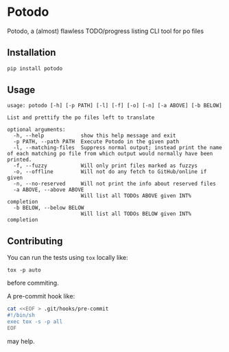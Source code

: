 # Potodo
Potodo, a (almost) flawless TODO/progress listing CLI tool for po files

## Installation

```bash
pip install potodo
```

## Usage

```
usage: potodo [-h] [-p PATH] [-l] [-f] [-o] [-n] [-a ABOVE] [-b BELOW]

List and prettify the po files left to translate

optional arguments:
  -h, --help            show this help message and exit
  -p PATH, --path PATH  Execute Potodo in the given path
  -l, --matching-files  Suppress normal output; instead print the name of each matching po file from which output would normally have been printed.
  -f, --fuzzy           Will only print files marked as fuzzys
  -o, --offline         Will not do any fetch to GitHub/online if given
  -n, --no-reserved     Will not print the info about reserved files
  -a ABOVE, --above ABOVE
                        Will list all TODOs ABOVE given INT% completion
  -b BELOW, --below BELOW
                        Will list all TODOs BELOW given INT% completion
```

## Contributing

You can run the tests using `tox` locally like:

    tox -p auto

before commiting.

A pre-commit hook like:
```sh
cat <<EOF > .git/hooks/pre-commit
#!/bin/sh
exec tox -s -p all
EOF
```
may help.